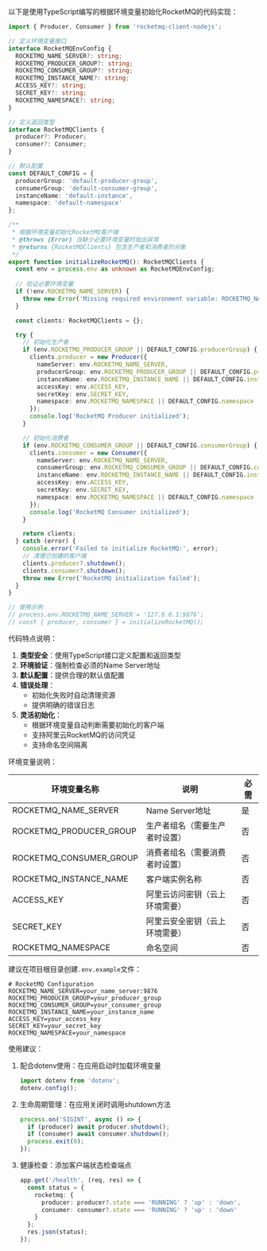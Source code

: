 以下是使用TypeScript编写的根据环境变量初始化RocketMQ的代码实现：

```typescript
import { Producer, Consumer } from 'rocketmq-client-nodejs';

// 定义环境变量接口
interface RocketMQEnvConfig {
  ROCKETMQ_NAME_SERVER?: string;
  ROCKETMQ_PRODUCER_GROUP?: string;
  ROCKETMQ_CONSUMER_GROUP?: string;
  ROCKETMQ_INSTANCE_NAME?: string;
  ACCESS_KEY?: string;
  SECRET_KEY?: string;
  ROCKETMQ_NAMESPACE?: string;
}

// 定义返回类型
interface RocketMQClients {
  producer?: Producer;
  consumer?: Consumer;
}

// 默认配置
const DEFAULT_CONFIG = {
  producerGroup: 'default-producer-group',
  consumerGroup: 'default-consumer-group',
  instanceName: 'default-instance',
  namespace: 'default-namespace'
};

/**
 * 根据环境变量初始化RocketMQ客户端
 * @throws {Error} 当缺少必要环境变量时抛出异常
 * @returns {RocketMQClients} 包含生产者和消费者的对象
 */
export function initializeRocketMQ(): RocketMQClients {
  const env = process.env as unknown as RocketMQEnvConfig;
  
  // 验证必要环境变量
  if (!env.ROCKETMQ_NAME_SERVER) {
    throw new Error('Missing required environment variable: ROCKETMQ_NAME_SERVER');
  }

  const clients: RocketMQClients = {};

  try {
    // 初始化生产者
    if (env.ROCKETMQ_PRODUCER_GROUP || DEFAULT_CONFIG.producerGroup) {
      clients.producer = new Producer({
        nameServer: env.ROCKETMQ_NAME_SERVER,
        producerGroup: env.ROCKETMQ_PRODUCER_GROUP || DEFAULT_CONFIG.producerGroup,
        instanceName: env.ROCKETMQ_INSTANCE_NAME || DEFAULT_CONFIG.instanceName,
        accessKey: env.ACCESS_KEY,
        secretKey: env.SECRET_KEY,
        namespace: env.ROCKETMQ_NAMESPACE || DEFAULT_CONFIG.namespace
      });
      console.log('RocketMQ Producer initialized');
    }

    // 初始化消费者
    if (env.ROCKETMQ_CONSUMER_GROUP || DEFAULT_CONFIG.consumerGroup) {
      clients.consumer = new Consumer({
        nameServer: env.ROCKETMQ_NAME_SERVER,
        consumerGroup: env.ROCKETMQ_CONSUMER_GROUP || DEFAULT_CONFIG.consumerGroup,
        instanceName: env.ROCKETMQ_INSTANCE_NAME || DEFAULT_CONFIG.instanceName,
        accessKey: env.ACCESS_KEY,
        secretKey: env.SECRET_KEY,
        namespace: env.ROCKETMQ_NAMESPACE || DEFAULT_CONFIG.namespace
      });
      console.log('RocketMQ Consumer initialized');
    }

    return clients;
  } catch (error) {
    console.error('Failed to initialize RocketMQ:', error);
    // 清理已创建的客户端
    clients.producer?.shutdown();
    clients.consumer?.shutdown();
    throw new Error('RocketMQ initialization failed');
  }
}

// 使用示例
// process.env.ROCKETMQ_NAME_SERVER = '127.0.0.1:9876';
// const { producer, consumer } = initializeRocketMQ();
```

代码特点说明：

1. **类型安全**：使用TypeScript接口定义配置和返回类型
2. **环境验证**：强制检查必须的Name Server地址
3. **默认配置**：提供合理的默认值配置
4. **错误处理**：
   - 初始化失败时自动清理资源
   - 提供明确的错误日志
5. **灵活初始化**：
   - 根据环境变量自动判断需要初始化的客户端
   - 支持阿里云RocketMQ的访问凭证
   - 支持命名空间隔离

环境变量说明：

| 环境变量名称               | 说明                          | 必需 |
|---------------------------|-----------------------------|------|
| ROCKETMQ_NAME_SERVER      | Name Server地址             | 是   |
| ROCKETMQ_PRODUCER_GROUP   | 生产者组名（需要生产者时设置）     | 否   |
| ROCKETMQ_CONSUMER_GROUP   | 消费者组名（需要消费者时设置）     | 否   |
| ROCKETMQ_INSTANCE_NAME    | 客户端实例名称                  | 否   |
| ACCESS_KEY                | 阿里云访问密钥（云上环境需要）     | 否   |
| SECRET_KEY                | 阿里云安全密钥（云上环境需要）     | 否   |
| ROCKETMQ_NAMESPACE        | 命名空间                      | 否   |

建议在项目根目录创建`.env.example`文件：

```env
# RocketMQ Configuration
ROCKETMQ_NAME_SERVER=your_name_server:9876
ROCKETMQ_PRODUCER_GROUP=your_producer_group
ROCKETMQ_CONSUMER_GROUP=your_consumer_group
ROCKETMQ_INSTANCE_NAME=your_instance_name
ACCESS_KEY=your_access_key
SECRET_KEY=your_secret_key
ROCKETMQ_NAMESPACE=your_namespace
```

使用建议：

1. 配合dotenv使用：在应用启动时加载环境变量
   ```typescript
   import dotenv from 'dotenv';
   dotenv.config();
   ```

2. 生命周期管理：在应用关闭时调用shutdown方法
   ```typescript
   process.on('SIGINT', async () => {
     if (producer) await producer.shutdown();
     if (consumer) await consumer.shutdown();
     process.exit(0);
   });
   ```

3. 健康检查：添加客户端状态检查端点
   ```typescript
   app.get('/health', (req, res) => {
     const status = {
       rocketmq: {
         producer: producer?.state === 'RUNNING' ? 'up' : 'down',
         consumer: consumer?.state === 'RUNNING' ? 'up' : 'down'
       }
     };
     res.json(status);
   });
   ```